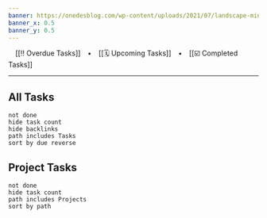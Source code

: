 ```yaml
---
banner: https://onedesblog.com/wp-content/uploads/2021/07/landscape-minimal-mountains-art-wallpaper.jpg
banner_x: 0.5
banner_y: 0.5
---
```

⠀
[[‼️ Overdue Tasks]]  ⠀•⠀ [[🗓️ Upcoming Tasks]]  ⠀•⠀ [[☑️ Completed Tasks]]
  
---
## All Tasks
```tasks
not done
hide task count
hide backlinks
path includes Tasks
sort by due reverse
```
## Project Tasks
```tasks
not done
hide task count
path includes Projects
sort by path
```